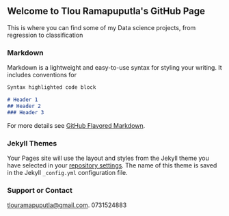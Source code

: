 ## Welcome to Tlou Ramapuputla's GitHub Page

This is where you can find some of my Data science projects, from regression to classification

### Markdown

Markdown is a lightweight and easy-to-use syntax for styling your writing. It includes conventions for

```markdown
Syntax highlighted code block

# Header 1
## Header 2
### Header 3


```

For more details see [GitHub Flavored Markdown](https://guides.github.com/features/mastering-markdown/).

### Jekyll Themes

Your Pages site will use the layout and styles from the Jekyll theme you have selected in your [repository settings](https://github.com/proquito/proquito.github.io/settings). The name of this theme is saved in the Jekyll `_config.yml` configuration file.

### Support or Contact

tlouramapuputla@gmail.com.
0731524883
